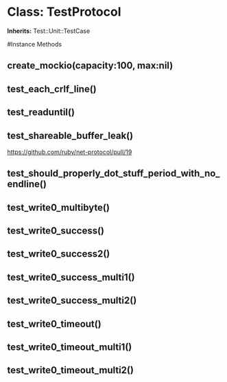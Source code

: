 # Class: TestProtocol
**Inherits:** Test::Unit::TestCase
    




#Instance Methods
## create_mockio(capacity:100, max:nil) [](#method-i-create_mockio)

## test_each_crlf_line() [](#method-i-test_each_crlf_line)

## test_readuntil() [](#method-i-test_readuntil)

## test_shareable_buffer_leak() [](#method-i-test_shareable_buffer_leak)
https://github.com/ruby/net-protocol/pull/19

## test_should_properly_dot_stuff_period_with_no_endline() [](#method-i-test_should_properly_dot_stuff_period_with_no_endline)

## test_write0_multibyte() [](#method-i-test_write0_multibyte)

## test_write0_success() [](#method-i-test_write0_success)

## test_write0_success2() [](#method-i-test_write0_success2)

## test_write0_success_multi1() [](#method-i-test_write0_success_multi1)

## test_write0_success_multi2() [](#method-i-test_write0_success_multi2)

## test_write0_timeout() [](#method-i-test_write0_timeout)

## test_write0_timeout_multi1() [](#method-i-test_write0_timeout_multi1)

## test_write0_timeout_multi2() [](#method-i-test_write0_timeout_multi2)

